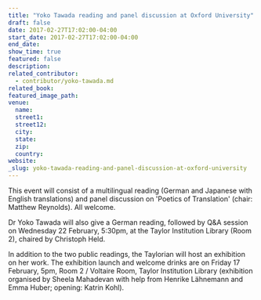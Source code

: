 ```yaml
---
title: "Yoko Tawada reading and panel discussion at Oxford University"
draft: false
date: 2017-02-27T17:02:00-04:00
start_date: 2017-02-27T17:02:00-04:00
end_date:
show_time: true
featured: false
description:
related_contributor:
  - contributor/yoko-tawada.md
related_book:
featured_image_path:
venue:
  name:
  street1:
  street12:
  city:
  state:
  zip:
  country:
website:
_slug: yoko-tawada-reading-and-panel-discussion-at-oxford-university
---
```


This event will consist of a multilingual reading (German and Japanese with English translations) and panel discussion on 'Poetics of Translation' (chair: Matthew Reynolds). All welcome.

Dr Yoko Tawada will also give a German reading, followed by Q&A session on Wednesday 22 February, 5:30pm, at the Taylor Institution Library (Room 2), chaired by Christoph Held.

In addition to the two public readings, the Taylorian will host an exhibition on her work. The exhibition launch and welcome drinks are on Friday 17 February, 5pm, Room 2 / Voltaire Room, Taylor Institution Library (exhibition organised by Sheela Mahadevan with help from Henrike Lähnemann and Emma Huber; opening: Katrin Kohl).

